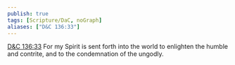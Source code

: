 ```yaml
---
publish: true
tags: [Scripture/DaC, noGraph]
aliases: ["D&C 136:33"]
---
```

[D&C 136:33](https://churchofjesuschrist.org/study/scriptures/dc-testament/dc/136?lang=eng&id=p33#p33) For my Spirit is sent forth into the world to enlighten the humble and contrite, and to the condemnation of the ungodly.

